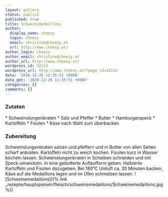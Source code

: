 ```yaml
---
layout: gallery
status: publish
published: true
title: Schweinsmedaillons
author:
  display_name: cheesy
  login: cheesy
  email: christine@cheesy.at
  url: http://www.cheesy.at/
author_login: cheesy
author_email: christine@cheesy.at
author_url: http://www.cheesy.at/
wordpress_id: 32113
wordpress_url: http://www.cheesy.at/?page_id=32113
date: '2016-12-26 12:35:51 +0000'
date_gmt: '2016-12-26 11:35:51 +0000'
categories: []
comments: []
---
```

### Zutaten
\* Schweinslungenbraten
\* Salz und Pfeffer
\* Butter
\* Hamburgerspeck
\* Kartoffeln
\* Fisolen
\* Käse nach Wahl zum überbacken
### Zubereitung
Schweinslungenbraten salzen und pfeffern und in Butter von allen Seiten scharf anbraten. Kartoffeln nicht zu weich kochen. Fisolen kurz in Wasser köcheln lassen. Schweinslungenbraten in Scheiben schneiden und mit Speck umwickeln. In eine gebutterte Auflaufform geben. Halbierte Kartoffeln und Fisolen dazugeben. Bei 180°C Umluft ca. 30 Minuten backen, Käse auf die Medaillons legen und im Ofen schmelzen lassen.
![Schweinemedaillons]({% link _rezepte/hauptspeisen/fleisch/schweinsmedaillons/Schweinemedaillons.jpg %})
